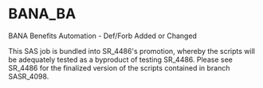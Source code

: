 # BANA_BA
BANA Benefits Automation - Def/Forb Added or Changed

This SAS job is bundled into SR_4486's promotion, whereby the scripts will be adequately tested as a byproduct of testing SR_4486.  Please see SR_4486 for the finalized version of the scripts contained in branch SASR_4098.
